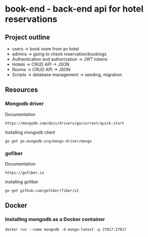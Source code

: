 # book-end - back-end api for hotel reservations

## Project outline
- users -> book room from an hotel 
- admins -> going to check reservation/bookings 
- Authentication and authorization -> JWT tokens
- Hotels -> CRUD API -> JSON
- Rooms -> CRUD API -> JSON
- Scripts -> database management -> seeding, migration

## Resources
### Mongodb driver 
Documentation
```
https://mongodb.com/docs/drivers/go/current/quick-start
```

Installing mongodb client
```
go get go.mongodb.org/mongo-driver/mongo
```

### gofiber 
Documentation
```
https://gofiber.io
```

Installing gofiber
```
go get github.com/gofiber/fiber/v2
```

## Docker
### Installing mongodb as a Docker container
```
docker run --name mongodb -d mongo:latest -p 27017:27017
```
